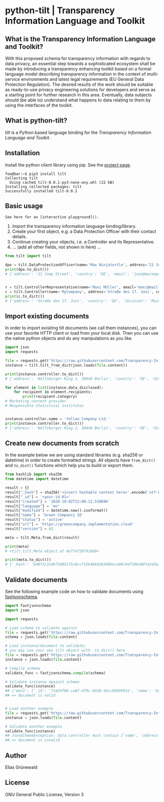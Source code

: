 # python-tilt | Transparency Information Language and Toolkit

## What is the Transparency Information Language and Toolkit?
With this proposed schema for transparency information with regards to data privacy, an essential step towards a sophisticated ecosystem shall be made by introducing a transparency enhancing toolkit based on a formal language model describing transparency information in the context of multi-service environments and latest legal requirements (EU General Data Protection Regulation). The desired results of the work should be suitable as ready-to-use privacy engineering solutions for developers and serve as a starting point for further research in this area. Eventually, data subjects should (be able to) understand what happens to data relating to them by using the interfaces of the toolkit.

## What is python-tilt?
*tilt* is a Python based language binding for the _Transparency Information Language and Toolkit_.

## Installation
Install the python client library using pip. See the [project page](https://pypi.org/project/tilt/).


```console
foo@bar:~$ pip3 install tilt
Collecting tilt
  Using cached tilt-0.0.1-py3-none-any.whl (22 kB)
Installing collected packages: tilt
Successfully installed tilt-0.0.1
```

## Basic usage

```info
See here for an [interactive playground]().
```

1) Import the transparency information language binding/library.
2) Create your first object, e.g. a Data Protection Officer with their contact details.
3) Continue creating your objects, i.e. a Controller and its Representative.
4) ... (add all other fields, not shown in here) ...


```python
from tilt import tilt

dpo = tilt.DataProtectionOfficer(name='Max Ninjaturtle', address='21 Jump Street', country='DE', email='jane@mycompany.com', phone='0142 43333')
print(dpo.to_dict())
# {'address': '21 Jump Street', 'country': 'DE', 'email': 'jane@mycompany.com', 'name': 'Max Ninjaturtle', 'phone': '0142 43333'}


r = tilt.ControllerRepresentative(name='Maxi Müller', email='maxi@mail.com', phone=None)
c = tilt.Controller(name='MyCompany', address='Straße des 17. Juni', country='DE', division='Main', representative=r)
print(c.to_dict())
# {'address': 'Straße des 17. Juni', 'country': 'DE', 'division': 'Main', 'name': 'MyCompany', 'representative': {'email': 'maxi@mail.com', 'name': 'Maxi Müller', 'phone': None}}
```

## Import existing documents
In order to import exisiting tilt documents (we call them instances), you can use your favorite HTTP client or load from your local disk. Then you can use the native python objects and do any manipulations as you like.[](http://)


```python
import json
import requests

file = requests.get('https://raw.githubusercontent.com/Transparency-Information-Language/schema/master/tilt.json')
instance = tilt.tilt_from_dict(json.loads(file.content))

print(instance.controller.to_dict())
# {'address': 'Wolfsburger Ring 2, 38440 Berlin', 'country': 'DE', 'division': 'Product line e-mobility', 'name': 'Green Company AG', 'representative': {'email': 'contact@greencompany.de', 'name': 'Jane Super', 'phone': '0049 151 1234 5678'}}

for element in list(instance.data_disclosed):
    for recipient in element.recipients:
        print(recipient.category)
# Marketing content provider
# Responsible Statistical Institutes


instance.controller.name = 'Yellow Company Ltd.'
print(instance.controller.to_dict())
# {'address': 'Wolfsburger Ring 2, 38440 Berlin', 'country': 'DE', 'division': 'Product line e-mobility', 'name': 'Yellow Company Ltd.', 'representative': {'email': 'contact@greencompany.de', 'name': 'Jane Super', 'phone': '0049 151 1234 5678'}}
```

## Create new documents from scratch
In the example below we are using standard libraries (e.g. sha256 or datetime) in order to create formatted strings. All objects have `from_dict()` and `to_dict()` functions which help you to build or export them.


```python
from hashlib import sha256
from datetime import datetime

result = {}
result["_hash"] = sha256('<insert hashable content here>'.encode('utf-8')).hexdigest()
result["_id"] = '<your-id-01>'
result["created"] = '2020-10-02T22:08:12.510696'
result["language"] = 'en'
result["modified"] = datetime.now().isoformat()
result["name"] = 'Green Compancy SE'
result["status"] = 'active'
result["url"] = 'https://greencompany.implementation.cloud'
result["version"] = 42

meta = tilt.Meta.from_dict(result)

print(meta)
# <tilt.tilt.Meta object at 0x7fef287928d0>

print(meta.to_dict())
# {'_hash': 'bd8f3c314b73d85175c8ccf15b4b8d26348beca96c9df39ba98fa5dda3f60fcc', '_id': '<your-id-01>', 'created': '2020-10-02T22:08:12.510696', 'language': 'en', 'modified': '2020-07-27T15:14:35.689606', 'name': 'Green Compancy SE', 'status': 'active', 'url': 'https://greencompany.implementation.cloud', 'version': 42}
```

## Validate documents
See the following example code on how to validate documents using [fastjsonschema](https://horejsek.github.io/python-fastjsonschema/).

```python
import fastjsonschema
import json

import requests

# Load schema to validate against
file = requests.get('https://raw.githubusercontent.com/Transparency-Information-Language/schema/master/tilt-schema.json')
schema = json.loads(file.content)

# Load instance/document to validate;
# you may use your own tilt object with .to_dict() here
file = requests.get('https://raw.githubusercontent.com/Transparency-Information-Language/schema/master/tilt.json')
instance = json.loads(file.content)

# Compile schema
validate_func = fastjsonschema.compile(schema)

# Validate instance against schema
validate_func(instance)
## {'meta': {'_id': 'f1424f86-ca0f-4f0c-9438-43cc00509931', 'name': 'Green Company', 'created': '2020-04-03T15:53:05.929588', 'modified': '2020-04-03T15:53:05.929588',...
## => document is valid


# Load another example
file = requests.get('https://raw.githubusercontent.com/Transparency-Information-Language/schema/master/tilt-NOT-valid.json')
instance = json.loads(file.content)

# Validate another example
validate_func(instance)
## JsonSchemaException: data.controller must contain ['name', 'address', 'country', 'representative'] properties
## => document is invalid
```


## Author
Elias Grünewald

## License
GNU General Public License, Version 3
